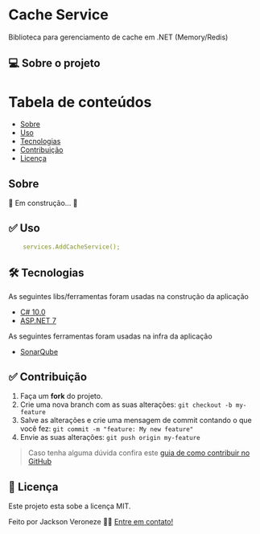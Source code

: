 # Cache Service

Biblioteca para gerenciamento de cache em .NET (Memory/Redis)

## 💻 Sobre o projeto

Tabela de conteúdos
=================

* [Sobre](#sobre)
* [Uso](#uso)
* [Tecnologias](#tecnologias)
* [Contribuição](#contribuição)
* [Licença](#licença)

## Sobre

🚧 Em construção... 🚧

## ✅ Uso

```yaml
    services.AddCacheService();
```

## 🛠 Tecnologias

As seguintes libs/ferramentas foram usadas na construção da aplicação

- [C# 10.0](https://docs.microsoft.com/pt-br/dotnet/csharp/)
- [ASP.NET 7](https://dotnet.microsoft.com/)

As seguintes ferramentas foram usadas na infra da aplicação

- [SonarQube](https://www.sonarqube.org/)

## ✅ Contribuição

1. Faça um **fork** do projeto.
2. Crie uma nova branch com as suas alterações: `git checkout -b my-feature`
3. Salve as alterações e crie uma mensagem de commit contando o que você
   fez: `git commit -m "feature: My new feature"`
4. Envie as suas alterações: `git push origin my-feature`

> Caso tenha alguma dúvida confira
> este [guia de como contribuir no GitHub](https://github.com/firstcontributions/first-contributions)

## 📝 Licença

Este projeto esta sobe a licença MIT.

Feito por Jackson Veroneze 👋🏽 [Entre em contato!](https://www.linkedin.com/in/jacksonveroneze/)
